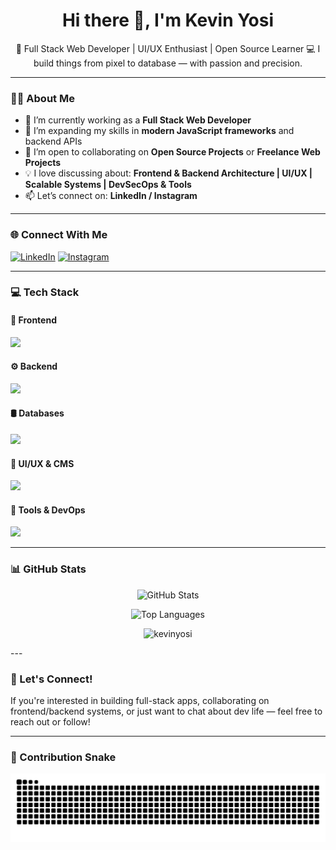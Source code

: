 <h1 align="center">Hi there 👋, I'm Kevin Yosi</h1>

<p align="center">
  🚀 Full Stack Web Developer | UI/UX Enthusiast | Open Source Learner  
  💻 I build things from pixel to database — with passion and precision.
</p>

---

### 🙋‍♂️ About Me

- 🔭 I’m currently working as a **Full Stack Web Developer**
- 🌱 I’m expanding my skills in **modern JavaScript frameworks** and backend APIs
- 🤝 I’m open to collaborating on **Open Source Projects** or **Freelance Web Projects**
- 💡 I love discussing about: **Frontend & Backend Architecture | UI/UX | Scalable Systems | DevSecOps & Tools**
- 📫 Let’s connect on: **LinkedIn / Instagram**

---

### 🌐 Connect With Me

<p align="left">
  <a href="https://linkedin.com/in/kevinyosi"><img src="https://skillicons.dev/icons?i=linkedin" alt="LinkedIn" /></a>
  <a href="https://instagram.com/kvnyosi"><img src="https://skillicons.dev/icons?i=instagram" alt="Instagram" /></a>
</p>

---

### 💻 Tech Stack

#### 🚀 Frontend
<p align="left">
  <img src="https://skillicons.dev/icons?i=html,css,less,tailwind,js,ts,react,next,vue,nuxt,npm" />
</p>

#### ⚙️ Backend
<p align="left">
  <img src="https://skillicons.dev/icons?i=nodejs,express,php,laravel,py,fastapi" />
</p>

#### 🛢️ Databases
<p align="left">
  <img src="https://skillicons.dev/icons?i=mysql,mongodb,sqlite" />
</p>

#### 🎨 UI/UX & CMS
<p align="left">
  <img src="https://skillicons.dev/icons?i=figma,wordpress" />
</p>

#### 🧰 Tools & DevOps
<p align="left">
  <img src="https://skillicons.dev/icons?i=webstorm,pycharm,vscode,postman,discord,docker,cloudflare,git" />
</p>

---

### 📊 GitHub Stats

<p align="center">
  <img src="https://github-readme-stats.vercel.app/api?username=kevinyosi&show_icons=true&theme=tokyonight" alt="GitHub Stats"/>
</p>

<p align="center">
  <img src="https://github-readme-stats.vercel.app/api/top-langs/?username=kevinyosi&layout=compact&theme=tokyonight" alt="Top Languages"/>
</p>

<p align="center">
  <img src="https://komarev.com/ghpvc/?username=kevinyosi&label=Profile%20views&color=0e75b6&style=flat" alt="kevinyosi" />
</p>
---

### 💬 Let's Connect!

If you're interested in building full-stack apps, collaborating on frontend/backend systems, or just want to chat about dev life — feel free to reach out or follow!

---

### 🐍 Contribution Snake

<p align="center">
  <img src="https://raw.githubusercontent.com/kevinyosi/kevinyosi/output/snake.svg" alt="Snake animation"/>
</p>
